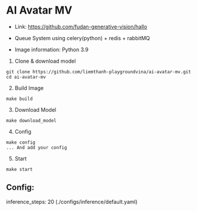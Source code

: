 # AI Avatar MV
- Link: https://github.com/fudan-generative-vision/hallo

- Queue System using celery(python) + redis + rabbitMQ

- Image information: Python 3.9


1. Clone & download model
```# command
git clone https://github.com/liemthanh-playgroundvina/ai-avatar-mv.git
cd ai-avatar-mv
```

2. Build Image
```# command
make build
```

3. Download Model
```# command
make download_model
```

4. Config
```# command
make config
... And add your config
```

5. Start
```# command
make start
```

## Config:
inference_steps: 20 (./configs/inference/default.yaml)